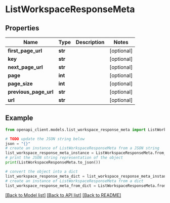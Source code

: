 # ListWorkspaceResponseMeta


## Properties

Name | Type | Description | Notes
------------ | ------------- | ------------- | -------------
**first_page_url** | **str** |  | [optional] 
**key** | **str** |  | [optional] 
**next_page_url** | **str** |  | [optional] 
**page** | **int** |  | [optional] 
**page_size** | **int** |  | [optional] 
**previous_page_url** | **str** |  | [optional] 
**url** | **str** |  | [optional] 

## Example

```python
from openapi_client.models.list_workspace_response_meta import ListWorkspaceResponseMeta

# TODO update the JSON string below
json = "{}"
# create an instance of ListWorkspaceResponseMeta from a JSON string
list_workspace_response_meta_instance = ListWorkspaceResponseMeta.from_json(json)
# print the JSON string representation of the object
print(ListWorkspaceResponseMeta.to_json())

# convert the object into a dict
list_workspace_response_meta_dict = list_workspace_response_meta_instance.to_dict()
# create an instance of ListWorkspaceResponseMeta from a dict
list_workspace_response_meta_from_dict = ListWorkspaceResponseMeta.from_dict(list_workspace_response_meta_dict)
```
[[Back to Model list]](../README.md#documentation-for-models) [[Back to API list]](../README.md#documentation-for-api-endpoints) [[Back to README]](../README.md)


